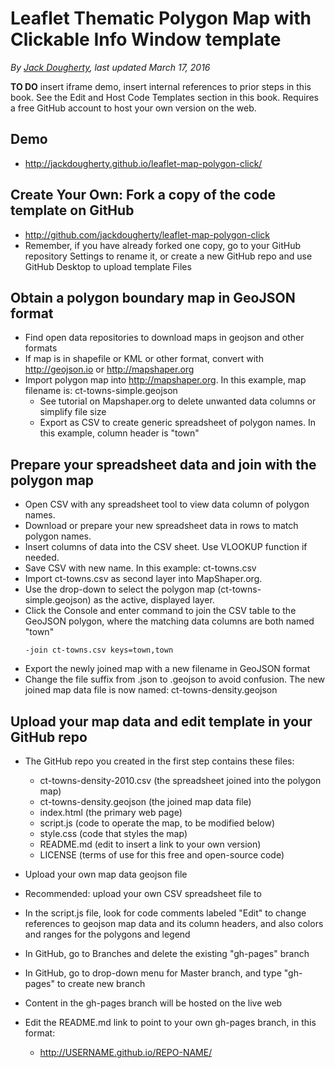 # Leaflet Thematic Polygon Map with Clickable Info Window template

*By [Jack Dougherty](../../introduction/who.md), last updated March 17, 2016*

**TO DO** insert iframe demo, insert internal references to prior steps in this book. See the Edit and Host Code Templates section in this book. Requires a free GitHub account to host your own version on the web.

## Demo
- http://jackdougherty.github.io/leaflet-map-polygon-click/

## Create Your Own: Fork a copy of the code template on GitHub
- http://github.com/jackdougherty/leaflet-map-polygon-click
- Remember, if you have already forked one copy, go to your GitHub repository Settings to rename it, or create a new GitHub repo and use GitHub Desktop to upload template Files

## Obtain a polygon boundary map in GeoJSON format
- Find open data repositories to download maps in geojson and other formats
- If map is in shapefile or KML or other format, convert with http://geojson.io or http://mapshaper.org
- Import polygon map into http://mapshaper.org. In this example, map filename is: ct-towns-simple.geojson
  - See tutorial on Mapshaper.org to delete unwanted data columns or simplify file size
  - Export as CSV to create generic spreadsheet of polygon names. In this example, column header is "town"

## Prepare your spreadsheet data and join with the polygon map
- Open CSV with any spreadsheet tool to view data column of polygon names.
- Download or prepare your new spreadsheet data in rows to match polygon names.
- Insert columns of data into the CSV sheet. Use VLOOKUP function if needed.
- Save CSV with new name. In this example: ct-towns.csv
- Import ct-towns.csv as second layer into MapShaper.org.
- Use the drop-down to select the polygon map (ct-towns-simple.geojson) as the active, displayed layer.
- Click the Console and enter command to join the CSV table to the GeoJSON polygon, where the matching data columns are both named "town"
  ```
  -join ct-towns.csv keys=town,town
  ```
- Export the newly joined map with a new filename in GeoJSON format
- Change the file suffix from .json to .geojson to avoid confusion. The new joined map data file is now named: ct-towns-density.geojson

## Upload your map data and edit template in your GitHub repo
- The GitHub repo you created in the first step contains these files:
  - ct-towns-density-2010.csv (the spreadsheet joined into the polygon map)
  - ct-towns-density.geojson  (the joined map data file)
  - index.html  (the primary web page)
  - script.js   (code to operate the map, to be modified below)
  - style.css   (code that styles the map)
  - README.md   (edit to insert a link to your own version)
  - LICENSE     (terms of use for this free and open-source code)

- Upload your own map data geojson file
- Recommended: upload your own CSV spreadsheet file to
- In the script.js file, look for code comments labeled "Edit" to change references to geojson map data and its column headers, and also colors and ranges for the polygons and legend
- In GitHub, go to Branches and delete the existing "gh-pages" branch
- In GitHub, go to drop-down menu for Master branch, and type "gh-pages" to create new branch
- Content in the gh-pages branch will be hosted on the live web
- Edit the README.md link to point to your own gh-pages branch, in this format:
  - http://USERNAME.github.io/REPO-NAME/
